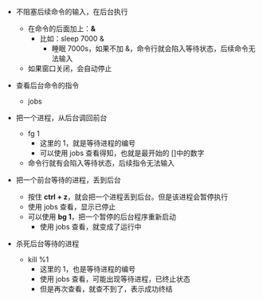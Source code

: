 - 不阻塞后续命令的输入，在后台执行
  - 在命令的后面加上：**&**
    - 比如：sleep 7000 &
      - 睡眠 7000s，如果不加 &，命令行就会陷入等待状态，后续命令无法输入
  - 如果窗口关闭，会自动停止

- 查看后台命令的指令
  - jobs

- 把一个进程，从后台调回前台
  - fg 1
    - 这里的 1，就是等待进程的编号
    - 可以使用 jobs 查看得知，也就是最开始的 []中的数字
  - 命令行就有会陷入等待状态，后续指令无法输入

- 把一个前台等待的进程，丢到后台
  - 按住 **ctrl + z**，就会把一个进程丢到后台。但是该进程会暂停执行
  - 使用 jobs 查看，显示已停止
  - 可以使用 **bg 1**，把一个暂停的后台程序重新启动
    - 使用 jobs 查看，就变成了运行中

- 杀死后台等待的进程
  - kill %1
    - 这里的 1，也是等待进程的编号
    - 使用 jobs 查看，可能出现等待进程，已终止状态
    - 但是再次查看，就查不到了，表示成功终结
